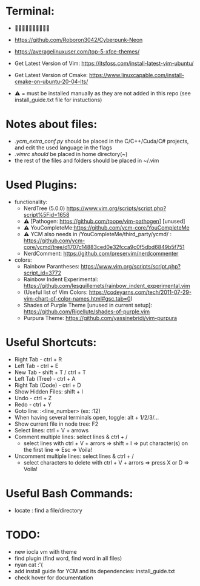 Terminal:
==========
- 🐱‍🚀🐱‍👤🐱‍👓🐱‍🏍🐱‍💻 
- https://github.com/Roboron3042/Cyberpunk-Neon
- https://averagelinuxuser.com/top-5-xfce-themes/
- Get Latest Version of Vim: https://itsfoss.com/install-latest-vim-ubuntu/
- Get Latest Version of Cmake: https://www.linuxcapable.com/install-cmake-on-ubuntu-20-04-lts/

- ⚠️ = must be installed manually as they are not added in this repo (see install_guide.txt file for instuctions)

Notes about files:
==================
- *.ycm_extra_conf.py* should be placed in the C/C++/Cuda/C# projects, and edit the used language in the flags
- *.vimrc should* be placed in home directory(~)
- the rest of the files and folders should be placed in ~/.vim

Used Plugins:
=============
- functionality:
  - NerdTree (5.0.0) https://www.vim.org/scripts/script.php?script%5Fid=1658
  - ⚠️ [Pathogen: https://github.com/tpope/vim-pathogen] [unused]
  - ⚠️ YouCompleteMe:https://github.com/ycm-core/YouCompleteMe
  - ⚠️ YCM also needs in /YouCompleteMe/third_party/ycmd/ : https://github.com/ycm-core/ycmd/tree/d1707c14883ced0e32fcca9c0f5dbd6849b5f751
  - NerdComment: https://github.com/preservim/nerdcommenter
- colors:
  - Rainbow Parantheses: https://www.vim.org/scripts/script.php?script_id=3772
  - Rainbow Indent Experimental: https://github.com/lesguillemets/rainbow_indent_experimental.vim
  - (Useful list of Vim Colors: https://codeyarns.com/tech/2011-07-29-vim-chart-of-color-names.html#gsc.tab=0)
  - Shades of Purple Theme [unused in current setup]: https://github.com/Rigellute/shades-of-purple.vim
  - Purpura Theme: https://github.com/yassinebridi/vim-purpura

Useful Shortcuts:
=================
- Right Tab - ctrl + R
- Left Tab - ctrl + E
- New Tab - shift + T / ctrl + T
- Left Tab (Tree) - ctrl + A
- Right Tab (Code) - ctrl + D
- Show Hidden Files: shift + I
- Undo - ctrl + Z
- Redo - ctrl + Y
- Goto line: :<line_number> (ex: :12)
- When having several terminals open, toggle: alt + 1/2/3/...
- Show current file in node tree: F2
- Select lines: ctrl + V + arrows
- Comment multiple lines: select lines & ctrl + /
  - select lines with ctrl + V + arrors => shift + I => put character(s) on the first line => Esc => Voila!
- Uncomment multiple lines: select lines & ctrl + /
  - select characters to delete with ctrl + V + arrors => press X or D => Voila!

Useful Bash Commands:
=====================
- locate <pattern>: find a file/directory


TODO:
=====
- new iocla vm with theme
- find plugin (find word, find word in all files)
- nyan cat :'(
- add install guide for YCM and its dependencies: install_guide.txt
- check hover for documentation
